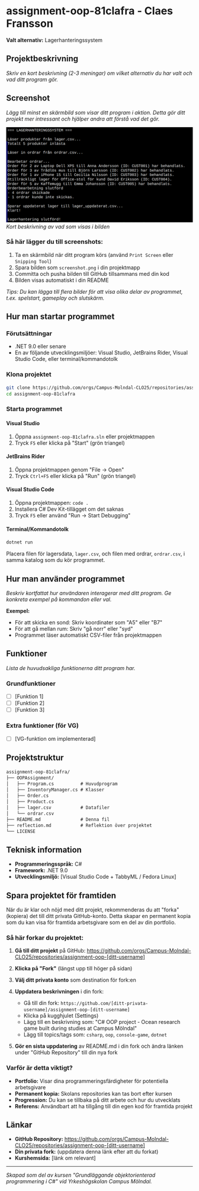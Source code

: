 # assignment-oop-81clafra - Claes Fransson

**Valt alternativ:** Lagerhanteringssystem

## Projektbeskrivning

_Skriv en kort beskrivning (2-3 meningar) om vilket alternativ du har valt och vad ditt program gör._

## Screenshot

_Lägg till minst en skärmbild som visar ditt program i aktion. Detta gör ditt projekt mer intressant och hjälper andra att förstå vad det gör._

![Skärmbild av programmet](screenshot.png)
_Kort beskrivning av vad som visas i bilden_

### Så här lägger du till screenshots:

1. Ta en skärmbild när ditt program körs (använd `Print Screen` eller `Snipping Tool`)
2. Spara bilden som `screenshot.png` i din projektmapp
3. Committa och pusha bilden till GitHub tillsammans med din kod
4. Bilden visas automatiskt i din README

_Tips: Du kan lägga till flera bilder för att visa olika delar av programmet, t.ex. spelstart, gameplay och slutskärm._

## Hur man startar programmet

### Förutsättningar

- .NET 9.0 eller senare
- En av följande utvecklingsmiljöer: Visual Studio, JetBrains Rider, Visual Studio Code, eller terminal/kommandotolk

### Klona projektet

```bash
git clone https://github.com/orgs/Campus-Molndal-CLO25/repositories/assignment-oop-81clafra
cd assignment-oop-81clafra
```

### Starta programmet

#### Visual Studio

1. Öppna `assignment-oop-81clafra.sln` eller projektmappen
2. Tryck `F5` eller klicka på "Start" (grön triangel)

#### JetBrains Rider

1. Öppna projektmappen genom "File → Open"
2. Tryck `Ctrl+F5` eller klicka på "Run" (grön triangel)

#### Visual Studio Code

1. Öppna projektmappen: `code .`
2. Installera C# Dev Kit-tillägget om det saknas
3. Tryck `F5` eller använd "Run → Start Debugging"

#### Terminal/Kommandotolk

```bash
dotnet run
```

Placera filen för lagersdata, `lager.csv`, och filen med ordrar, `ordrar.csv`, i samma katalog som 
du kör programmet. 

## Hur man använder programmet

_Beskriv kortfattat hur användaren interagerar med ditt program. Ge konkreta exempel på kommandon eller val._

**Exempel:**

- För att skicka en sond: Skriv koordinater som "A5" eller "B7"
- För att gå mellan rum: Skriv "gå norr" eller "syd"
- Programmet läser automatiskt CSV-filer från projektmappen

## Funktioner

_Lista de huvudsakliga funktionerna ditt program har._

### Grundfunktioner

- [ ] [Funktion 1]
- [ ] [Funktion 2]
- [ ] [Funktion 3]

### Extra funktioner (för VG)

- [ ] [VG-funktion om implementerad]

## Projektstruktur

```
assignment-oop-81clafra/
├── OOPAssignment/
│   ├── Program.cs          # Huvudprogram
│   ├── InventoryManager.cs # Klasser
│   ├── Order.cs
│   ├── Product.cs
│   ├── lager.csv           # Datafiler
│   └── ordrar.csv
├── README.md               # Denna fil
├── reflection.md           # Reflektion över projektet
└── LICENSE
```

## Teknisk information

- **Programmeringsspråk:** C#
- **Framework:** .NET 9.0
- **Utvecklingsmiljö:** [Visual Studio Code + TabbyML / Fedora Linux]

## Spara projektet för framtiden

När du är klar och nöjd med ditt projekt, rekommenderas du att "forka" (kopiera) det till ditt privata GitHub-konto. Detta skapar en permanent kopia som du kan visa för framtida arbetsgivare som en del av din portfolio.

### Så här forkar du projektet:

1. **Gå till ditt projekt** på GitHub: https://github.com/orgs/Campus-Molndal-CLO25/repositories/assignment-oop-[ditt-username]

2. **Klicka på "Fork"** (längst upp till höger på sidan)

3. **Välj ditt privata konto** som destination för fork:en

4. **Uppdatera beskrivningen** i din fork:

   - Gå till din fork: `https://github.com/[ditt-privata-username]/assignment-oop-[ditt-username]`
   - Klicka på kugghjulet (Settings)
   - Lägg till en beskrivning som: "C# OOP project - Ocean research game built during studies at Campus Mölndal"
   - Lägg till topics/tags som: `csharp`, `oop`, `console-game`, `dotnet`

5. **Gör en sista uppdatering** av README.md i din fork och ändra länken under "GitHub Repository" till din nya fork

### Varför är detta viktigt?

- **Portfolio:** Visar dina programmeringsfärdigheter för potentiella arbetsgivare
- **Permanent kopia:** Skolans repositories kan tas bort efter kursen
- **Progression:** Du kan se tillbaka på ditt arbete och hur du utvecklats
- **Referens:** Användbart att ha tillgång till din egen kod för framtida projekt

## Länkar

- **GitHub Repository:** https://github.com/orgs/Campus-Molndal-CLO25/repositories/assignment-oop-[ditt-username]
- **Din privata fork:** (uppdatera denna länk efter att du forkat)
- **Kurshemsida:** [länk om relevant]

---

_Skapad som del av kursen "Grundläggande objektorienterad programmering i C#" vid Yrkeshögskolan Campus Mölndal._
